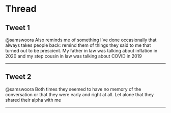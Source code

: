 # Thread

## Tweet 1

@samswoora Also reminds me of something I've done occasionally that always takes people back: remind them of things they said to me that turned out to be prescient. My father in law was talking about inflation in 2020 and my step cousin in law was talking about COVID in 2019

---

## Tweet 2

@samswoora Both times they seemed to have no memory of the conversation or that they were early and right at all. Let alone that they shared their alpha with me

---


